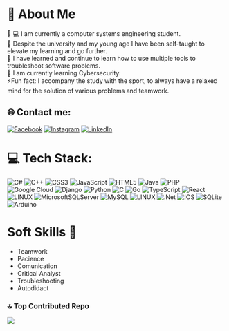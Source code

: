 # 💫 About Me
👨 💻 I am currently a computer systems engineering student. <br>🧠 Despite the university and my young age I have been self-taught to elevate my learning and go further. <br>🔭 I have learned and continue to learn how to use multiple tools to troubleshoot software problems. <br>🌱 I am currently learning Cybersecurity. <br>⚡Fun fact: I accompany the study with the sport, to always have a relaxed mind for the solution of various problems and teamwork.

## 🌐 Contact me:
[![Facebook](https://img.shields.io/badge/Facebook-%231877F2.svg?logo=Facebook&logoColor=white)](https://www.facebook.com/profile.php?id=100051705169565) [![Instagram](https://img.shields.io/badge/Instagram-%23E4405F.svg?logo=Instagram&logoColor=white)](https://www.instagram.com/carlos.__.franco/) [![LinkedIn](https://img.shields.io/badge/LinkedIn-%230077B5.svg?logo=linkedin&logoColor=white)](https://www.linkedin.com/in/carlos-franco-96b028271/) 




# 💻 Tech Stack:
![C#](https://img.shields.io/badge/c%23-%23239120.svg?style=for-the-badge&logo=c-sharp&logoColor=white) ![C++](https://img.shields.io/badge/c++-%2300599C.svg?style=for-the-badge&logo=c%2B%2B&logoColor=white) ![CSS3](https://img.shields.io/badge/css3-%231572B6.svg?style=for-the-badge&logo=css3&logoColor=white) ![JavaScript](https://img.shields.io/badge/javascript-%23323330.svg?style=for-the-badge&logo=javascript&logoColor=%23F7DF1E) ![HTML5](https://img.shields.io/badge/html5-%23E34F26.svg?style=for-the-badge&logo=html5&logoColor=white) ![Java](https://img.shields.io/badge/java-%23ED8B00.svg?style=for-the-badge&logo=java&logoColor=white) ![PHP](https://img.shields.io/badge/php-%23777BB4.svg?style=for-the-badge&logo=php&logoColor=white) ![Google Cloud](https://img.shields.io/badge/Google%20Cloud-%234285F4.svg?style=for-the-badge&logo=google-cloud&logoColor=white) ![Django](https://img.shields.io/badge/django-%23092E20.svg?style=for-the-badge&logo=django&logoColor=white) ![Python](https://img.shields.io/badge/python-3670A0?style=for-the-badge&logo=python&logoColor=ffdd54) ![C](https://img.shields.io/badge/c-%2300599C.svg?style=for-the-badge&logo=c&logoColor=white) ![Go](https://img.shields.io/badge/go-%2300ADD8.svg?style=for-the-badge&logo=go&logoColor=white) ![TypeScript](https://img.shields.io/badge/typescript-%23007ACC.svg?style=for-the-badge&logo=typescript&logoColor=white) ![React](https://img.shields.io/badge/react-%2320232a.svg?style=for-the-badge&logo=react&logoColor=%2361DAFB) ![LINUX](https://img.shields.io/badge/Linux-FCC624?style=for-the-badge&logo=linux&logoColor=black) ![MicrosoftSQLServer](https://img.shields.io/badge/Microsoft%20SQL%20Sever-CC2927?style=for-the-badge&logo=microsoft%20sql%20server&logoColor=white) ![MySQL](https://img.shields.io/badge/mysql-%2300f.svg?style=for-the-badge&logo=mysql&logoColor=white) ![LINUX](https://img.shields.io/badge/Linux-FCC624?style=for-the-badge&logo=linux&logoColor=black) ![.Net](https://img.shields.io/badge/.NET-5C2D91?style=for-the-badge&logo=.net&logoColor=white) ![IOS](https://img.shields.io/badge/IOS-%2320232a.svg?style=for-the-badge&logo=apple&logoColor=white) ![SQLite](https://img.shields.io/badge/sqlite-%2307405e.svg?style=for-the-badge&logo=sqlite&logoColor=white) ![Arduino](https://img.shields.io/badge/-Arduino-00979D?style=for-the-badge&logo=Arduino&logoColor=white)

# Soft Skills 👣
- Teamwork
- Pacience
- Comunication
- Critical Analyst
- Troubleshooting
- Autodidact

  


### 🔝 Top Contributed Repo
![](https://github-contributor-stats.vercel.app/api?username=Carlos5F5&limit=5&theme=dark&combine_all_yearly_contributions=true)



<!-- Proudly created with GPRM ( https://gprm.itsvg.in ) -->
